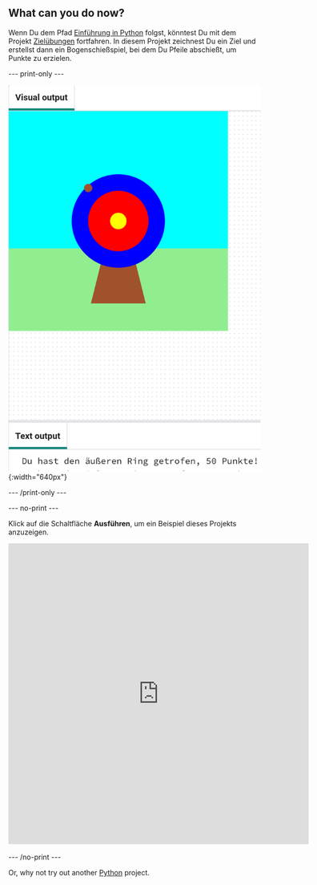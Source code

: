 ## What can you do now?

Wenn Du dem Pfad [Einführung in Python](https://projects.raspberrypi.org/en/raspberrypi/python-intro) folgst, könntest Du mit dem Projekt [Zielübungen](https://projects.raspberrypi.org/en/projects/target-practice) fortfahren. In diesem Projekt zeichnest Du ein Ziel und erstellst dann ein Bogenschießspiel, bei dem Du Pfeile abschießt, um Punkte zu erzielen.

--- print-only ---

![Ein Bogenschießziel mit einem Trefferpunkt am äußeren Kreis. Der Text „Du hast den äußeren Kreis getroffen, 50 Punkte!“ wird darunter angezeigt](images/blue-points.png){:width="640px"}

--- /print-only ---

--- no-print ---

Klick auf die Schaltfläche **Ausführen**, um ein Beispiel dieses Projekts anzuzeigen.

<iframe src="https://editor.raspberrypi.org/en/embed/viewer/target-practice-solution" width="600" height="600" frameborder="0" marginwidth="0" marginheight="0" allowfullscreen>
</iframe>

--- /no-print ---

Or, why not try out another [Python](https://projects.raspberrypi.org/en/projects?software%5B%5D=python) project.


